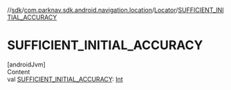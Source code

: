 //[sdk](../../../index.md)/[com.parknav.sdk.android.navigation.location](../index.md)/[Locator](index.md)/[SUFFICIENT_INITIAL_ACCURACY](-s-u-f-f-i-c-i-e-n-t_-i-n-i-t-i-a-l_-a-c-c-u-r-a-c-y.md)



# SUFFICIENT_INITIAL_ACCURACY  
[androidJvm]  
Content  
val [SUFFICIENT_INITIAL_ACCURACY](-s-u-f-f-i-c-i-e-n-t_-i-n-i-t-i-a-l_-a-c-c-u-r-a-c-y.md): [Int](https://kotlinlang.org/api/latest/jvm/stdlib/kotlin/-int/index.html)  



